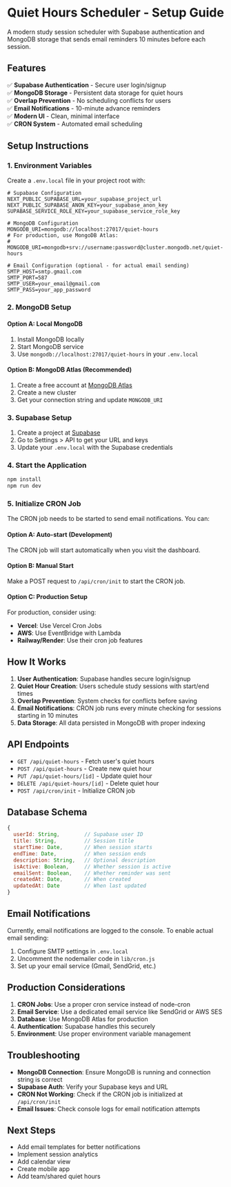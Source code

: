 # Quiet Hours Scheduler - Setup Guide

A modern study session scheduler with Supabase authentication and MongoDB storage that sends email reminders 10 minutes before each session.

## Features

✅ **Supabase Authentication** - Secure user login/signup  
✅ **MongoDB Storage** - Persistent data storage for quiet hours  
✅ **Overlap Prevention** - No scheduling conflicts for users  
✅ **Email Notifications** - 10-minute advance reminders  
✅ **Modern UI** - Clean, minimal interface  
✅ **CRON System** - Automated email scheduling  

## Setup Instructions

### 1. Environment Variables

Create a `.env.local` file in your project root with:

```env
# Supabase Configuration
NEXT_PUBLIC_SUPABASE_URL=your_supabase_project_url
NEXT_PUBLIC_SUPABASE_ANON_KEY=your_supabase_anon_key
SUPABASE_SERVICE_ROLE_KEY=your_supabase_service_role_key

# MongoDB Configuration
MONGODB_URI=mongodb://localhost:27017/quiet-hours
# For production, use MongoDB Atlas:
# MONGODB_URI=mongodb+srv://username:password@cluster.mongodb.net/quiet-hours

# Email Configuration (optional - for actual email sending)
SMTP_HOST=smtp.gmail.com
SMTP_PORT=587
SMTP_USER=your_email@gmail.com
SMTP_PASS=your_app_password
```

### 2. MongoDB Setup

#### Option A: Local MongoDB
1. Install MongoDB locally
2. Start MongoDB service
3. Use `mongodb://localhost:27017/quiet-hours` in your `.env.local`

#### Option B: MongoDB Atlas (Recommended)
1. Create a free account at [MongoDB Atlas](https://www.mongodb.com/atlas)
2. Create a new cluster
3. Get your connection string and update `MONGODB_URI`

### 3. Supabase Setup

1. Create a project at [Supabase](https://supabase.com)
2. Go to Settings > API to get your URL and keys
3. Update your `.env.local` with the Supabase credentials

### 4. Start the Application

```bash
npm install
npm run dev
```

### 5. Initialize CRON Job

The CRON job needs to be started to send email notifications. You can:

#### Option A: Auto-start (Development)
The CRON job will start automatically when you visit the dashboard.

#### Option B: Manual Start
Make a POST request to `/api/cron/init` to start the CRON job.

#### Option C: Production Setup
For production, consider using:
- **Vercel**: Use Vercel Cron Jobs
- **AWS**: Use EventBridge with Lambda
- **Railway/Render**: Use their cron job features

## How It Works

1. **User Authentication**: Supabase handles secure login/signup
2. **Quiet Hour Creation**: Users schedule study sessions with start/end times
3. **Overlap Prevention**: System checks for conflicts before saving
4. **Email Notifications**: CRON job runs every minute checking for sessions starting in 10 minutes
5. **Data Storage**: All data persisted in MongoDB with proper indexing

## API Endpoints

- `GET /api/quiet-hours` - Fetch user's quiet hours
- `POST /api/quiet-hours` - Create new quiet hour
- `PUT /api/quiet-hours/[id]` - Update quiet hour
- `DELETE /api/quiet-hours/[id]` - Delete quiet hour
- `POST /api/cron/init` - Initialize CRON job

## Database Schema

```javascript
{
  userId: String,        // Supabase user ID
  title: String,         // Session title
  startTime: Date,       // When session starts
  endTime: Date,         // When session ends
  description: String,   // Optional description
  isActive: Boolean,     // Whether session is active
  emailSent: Boolean,    // Whether reminder was sent
  createdAt: Date,       // When created
  updatedAt: Date        // When last updated
}
```

## Email Notifications

Currently, email notifications are logged to the console. To enable actual email sending:

1. Configure SMTP settings in `.env.local`
2. Uncomment the nodemailer code in `lib/cron.js`
3. Set up your email service (Gmail, SendGrid, etc.)

## Production Considerations

1. **CRON Jobs**: Use a proper cron service instead of node-cron
2. **Email Service**: Use a dedicated email service like SendGrid or AWS SES
3. **Database**: Use MongoDB Atlas for production
4. **Authentication**: Supabase handles this securely
5. **Environment**: Use proper environment variable management

## Troubleshooting

- **MongoDB Connection**: Ensure MongoDB is running and connection string is correct
- **Supabase Auth**: Verify your Supabase keys and URL
- **CRON Not Working**: Check if the CRON job is initialized at `/api/cron/init`
- **Email Issues**: Check console logs for email notification attempts

## Next Steps

- Add email templates for better notifications
- Implement session analytics
- Add calendar view
- Create mobile app
- Add team/shared quiet hours

